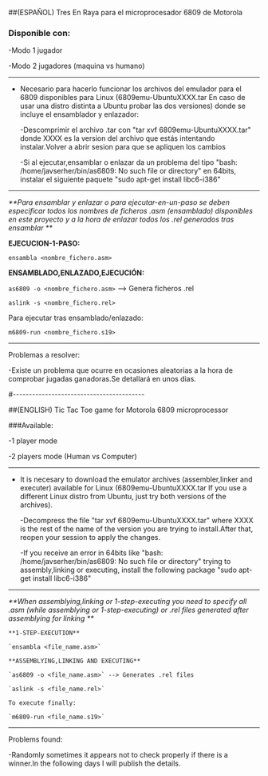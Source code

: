 ##(ESPAÑOL) Tres En Raya para el microprocesador 6809 de Motorola 

### Disponible con:

-Modo 1 jugador 

-Modo 2 jugadores (maquina vs humano)

***


* Necesario para hacerlo funcionar los archivos del emulador para el 6809 disponibles para Linux (6809emu-UbuntuXXXX.tar En caso de usar una distro distinta a Ubuntu probar las dos versiones) donde se incluye el ensamblador y enlazador: 

    -Descomprimir el archivo .tar con "tar xvf 6809emu-UbuntuXXXX.tar" donde XXXX es la version del archivo que estás intentando instalar.Volver a abrir sesion para que se apliquen los cambios

    -Si al ejecutar,ensamblar o enlazar da un problema del tipo "bash: /home/javserher/bin/as6809: No such file or directory" en 64bits, instalar el siguiente paquete "sudo apt-get install libc6-i386"


***

_**Para ensamblar y enlazar o para ejecutar-en-un-paso se deben especificar todos los nombres de ficheros .asm (ensamblado) disponibles en este proyecto y a la hora de enlazar todos los .rel generados tras ensamblar **_



**EJECUCION-1-PASO:** 

`ensambla <nombre_fichero.asm>`

**ENSAMBLADO,ENLAZADO,EJECUCIÓN:**

`as6809 -o <nombre_fichero.asm>` --> Genera ficheros .rel

`aslink -s <nombre_fichero.rel>`

Para ejecutar tras ensamblado/enlazado:
 
`m6809-run <nombre_fichero.s19>`

***
Problemas a resolver:

-Existe un problema que ocurre en ocasiones aleatorias a la hora de comprobar jugadas ganadoras.Se detallará en unos dias.

#-----------------------------------------

##(ENGLISH) Tic Tac Toe game for Motorola 6809 microprocessor

###Available:

-1 player mode

-2 players mode (Human vs Computer)

***

* It is necesary to download the emulator archives (assembler,linker and executer) available for Linux (6809emu-UbuntuXXXX.tar If you use a different Linux distro from Ubuntu, just try both versions of the archives).
    
    -Decompress the file "tar xvf 6809emu-UbuntuXXXX.tar" where XXXX is the rest of the name of the version you are trying to install.After that, reopen your session to apply the changes.
    
    -If you receive an error in 64bits like "bash: /home/javserher/bin/as6809: No such file or directory" trying to assembly,linking or executing, install the following package "sudo apt-get install libc6-i386"

***

 _**When assemblying,linking or 1-step-executing you need to specify all .asm (while assemblying or 1-step-executing) or .rel files generated after assemblying for linking **_
    
    **1-STEP-EXECUTION**
    
    `ensambla <file_name.asm>`
    
    **ASSEMBLYING,LINKING AND EXECUTING**
    
    `as6809 -o <file_name.asm>` --> Generates .rel files

    `aslink -s <file_name.rel>`
    
    To execute finally:
    
    `m6809-run <file_name.s19>`
    
***

Problems found:

-Randomly sometimes it appears not to check properly if there is a winner.In the following days I will publish the details.
    

